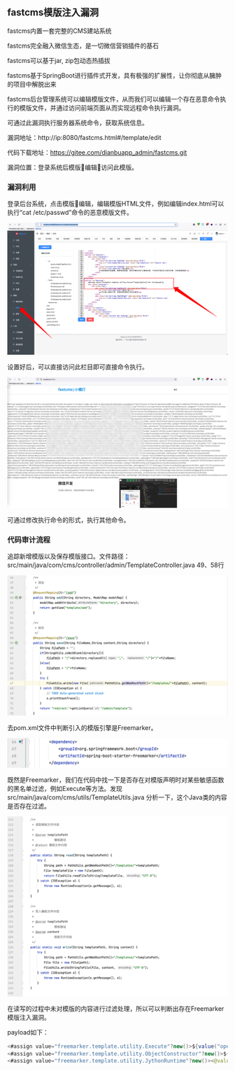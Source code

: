 ## fastcms模版注入漏洞

fastcms内置一套完整的CMS建站系统

fastcms完全融入微信生态，是一切微信营销插件的基石

fastcms可以基于jar, zip包动态热插拔

fastcms基于SpringBoot进行插件式开发，具有极强的扩展性，让你彻底从臃肿的项目中解脱出来

fastcms后台管理系统可以编辑模版文件，从而我们可以编辑一个存在恶意命令执行的模版文件，并通过访问前端页面从而实现远程命令执行漏洞。

可通过此漏洞执行服务器系统命令，获取系统信息。

漏洞地址：http://ip:8080/fastcms.html#/template/edit

代码下载地址：https://gitee.com/dianbuapp_admin/fastcms.git

漏洞位置：登录系统后模版编辑访问此模版。

### 漏洞利用

登录后台系统，点击模版编辑，编辑模版HTML文件，例如编辑index.html可以执行“cat /etc/passwd”命令的恶意模版文件。

<img src="./pic/1.png" alt="1" style="zoom:200%;" />

设置好后，可以直接访问此栏目即可直接命令执行。

<img src="./pic/2.png" alt="1" style="zoom:200%;" />

可通过修改执行命令的形式，执行其他命令。

### 代码审计流程

追踪新增模版以及保存模版接口。文件路径：src/main/java/com/cms/controller/admin/TemplateController.java 49、58行

<img src="./pic/6.png" alt="1" style="zoom:200%;" />

去pom.xml文件中判断引入的模版引擎是Freemarker。

<img src="./pic/7.png" alt="1" style="zoom:200%;" />

既然是Freemarker，我们在代码中找一下是否存在对模版声明时对某些敏感函数的黑名单过滤，例如Execute等方法。发现src/main/java/com/cms/utils/TemplateUtils.java 分析一下，这个Java类的内容是否存在过滤。

<img src="./pic/8.png" alt="1" style="zoom:200%;" />

在读写的过程中未对模版的内容进行过滤处理，所以可以判断出存在Freemarker模版注入漏洞。

payload如下：

```java
<#assign value="freemarker.template.utility.Execute"?new()>${value("open -a Calculator")}
<#assign value="freemarker.template.utility.ObjectConstructor"?new()>${value("java.lang.ProcessBuilder","open -a Calculator").start()}
<#assign value="freemarker.template.utility.JythonRuntime"?new()><@value>import os;os.system("open -a Calculator")
```

